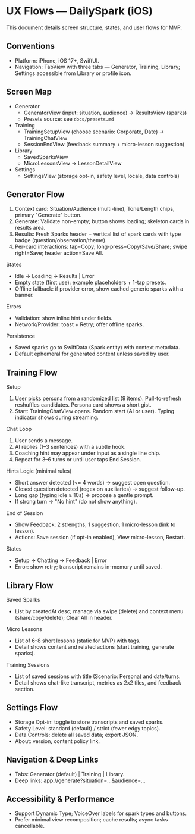 # UX Flows — DailySpark (iOS)

This document details screen structure, states, and user flows for MVP.

## Conventions
- Platform: iPhone, iOS 17+, SwiftUI.
- Navigation: TabView with three tabs — Generator, Training, Library; Settings accessible from Library or profile icon.

## Screen Map
- Generator
  - GeneratorView (input: situation, audience) → ResultsView (sparks)
  - Presets source: see `docs/presets.md`
- Training
  - TrainingSetupView (choose scenario: Corporate, Date) → TrainingChatView
  - SessionEndView (feedback summary + micro-lesson suggestion)
- Library
  - SavedSparksView
  - MicroLessonsView → LessonDetailView
- Settings
  - SettingsView (storage opt-in, safety level, locale, data controls)

## Generator Flow
1) Context card: Situation/Audience (multi-line), Tone/Length chips, primary "Generate" button.
2) Generate: Validate non-empty; button shows loading; skeleton cards in results area.
3) Results: Fresh Sparks header + vertical list of spark cards with type badge (question/observation/theme).
4) Per-card interactions: tap=Copy; long-press=Copy/Save/Share; swipe right=Save; header action=Save All.

States
- Idle → Loading → Results | Error
- Empty state (first use): example placeholders + 1-tap presets.
- Offline fallback: if provider error, show cached generic sparks with a banner.

Errors
- Validation: show inline hint under fields.
- Network/Provider: toast + Retry; offer offline sparks.

Persistence
- Saved sparks go to SwiftData (Spark entity) with context metadata.
- Default ephemeral for generated content unless saved by user.

## Training Flow
Setup
1) User picks persona from a randomized list (9 items). Pull-to-refresh reshuffles candidates. Persona card shows a short gist.
2) Start: TrainingChatView opens. Random start (AI or user). Typing indicator shows during streaming.

Chat Loop
1) User sends a message.
2) AI replies (1–3 sentences) with a subtle hook.
3) Coaching hint may appear under input as a single line chip.
4) Repeat for 3–6 turns or until user taps End Session.

Hints Logic (minimal rules)
- Short answer detected (<= 4 words) → suggest open question.
- Closed question detected (regex on auxiliaries) → suggest follow-up.
- Long gap (typing idle ≥ 10s) → propose a gentle prompt.
- If strong turn → "No hint" (do not show anything).

End of Session
 - Show Feedback: 2 strengths, 1 suggestion, 1 micro-lesson (link to lesson).
- Actions: Save session (if opt-in enabled), View micro-lesson, Restart.

States
- Setup → Chatting → Feedback | Error
- Error: show retry; transcript remains in-memory until saved.

## Library Flow
Saved Sparks
- List by createdAt desc; manage via swipe (delete) and context menu (share/copy/delete); Clear All in header.

Micro Lessons
- List of 6–8 short lessons (static for MVP) with tags.
- Detail shows content and related actions (start training, generate sparks).

Training Sessions
- List of saved sessions with title (Scenario: Persona) and date/turns.
- Detail shows chat-like transcript, metrics as 2x2 tiles, and feedback section.

## Settings Flow
- Storage Opt-in: toggle to store transcripts and saved sparks.
- Safety Level: standard (default) / strict (fewer edgy topics).
- Data Controls: delete all saved data; export JSON.
- About: version, content policy link.

## Navigation & Deep Links
- Tabs: Generator (default) | Training | Library.
- Deep links: app://generate?situation=...&audience=...

## Accessibility & Performance
- Support Dynamic Type; VoiceOver labels for spark types and buttons.
- Prefer minimal view recomposition; cache results; async tasks cancellable.
